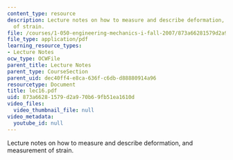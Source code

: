 ```yaml
---
content_type: resource
description: Lecture notes on how to measure and describe deformation, and measurement
  of strain.
file: /courses/1-050-engineering-mechanics-i-fall-2007/873a66281579d2a970b69fb51ea1610d_lec16.pdf
file_type: application/pdf
learning_resource_types:
- Lecture Notes
ocw_type: OCWFile
parent_title: Lecture Notes
parent_type: CourseSection
parent_uid: dec40ff4-e8ca-636f-c6db-d88880914a96
resourcetype: Document
title: lec16.pdf
uid: 873a6628-1579-d2a9-70b6-9fb51ea1610d
video_files:
  video_thumbnail_file: null
video_metadata:
  youtube_id: null
---
```

Lecture notes on how to measure and describe deformation, and measurement of strain.

